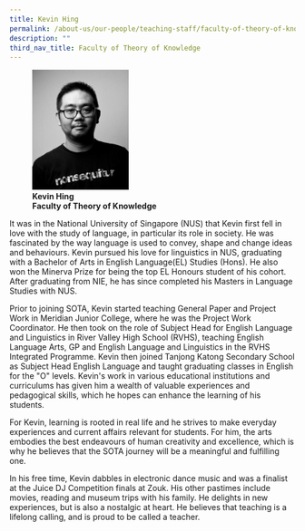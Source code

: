 ```yaml
---
title: Kevin Hing
permalink: /about-us/our-people/teaching-staff/faculty-of-theory-of-knowledge/kevin-hing/
description: ""
third_nav_title: Faculty of Theory of Knowledge
---
```

<figure>
<img style="width:40%" src="/images/tok---kevin-hing.jpg">
<figcaption> <strong>Kevin Hing<br>
Faculty of Theory of Knowledge</strong>
</figcaption>
</figure>

It was in the National University of Singapore (NUS) that Kevin first fell in love with the study of language, in particular its role in society. He was fascinated by the way language is used to convey, shape and change ideas and behaviours. Kevin pursued his love for linguistics in NUS, graduating with a Bachelor of Arts in English Language(EL) Studies (Hons). He also won the Minerva Prize for being the top EL Honours student of his cohort. After graduating from NIE, he has since completed his Masters in Language Studies with NUS.

  

Prior to joining SOTA, Kevin started teaching General Paper and Project Work in Meridian Junior College, where he was the Project Work Coordinator. He then took on the role of Subject Head for English Language and Linguistics in River Valley High School (RVHS), teaching English Language Arts, GP and English Language and Linguistics in the RVHS Integrated Programme. Kevin then joined Tanjong Katong Secondary School as Subject Head English Language and taught graduating classes in English for the "O" levels. Kevin's work in various educational institutions and curriculums has given him a wealth of valuable experiences and pedagogical skills, which he hopes can enhance the learning of his students.

  

For Kevin, learning is rooted in real life and he strives to make everyday experiences and current affairs relevant for students. For him, the arts embodies the best endeavours of human creativity and excellence, which is why he believes that the SOTA journey will be a meaningful and fulfilling one.

  

In his free time, Kevin dabbles in electronic dance music and was a finalist at the Juice DJ Competition finals at Zouk. His other pastimes include movies, reading and museum trips with his family. He delights in new experiences, but is also a nostalgic at heart. He believes that teaching is a lifelong calling, and is proud to be called a teacher.